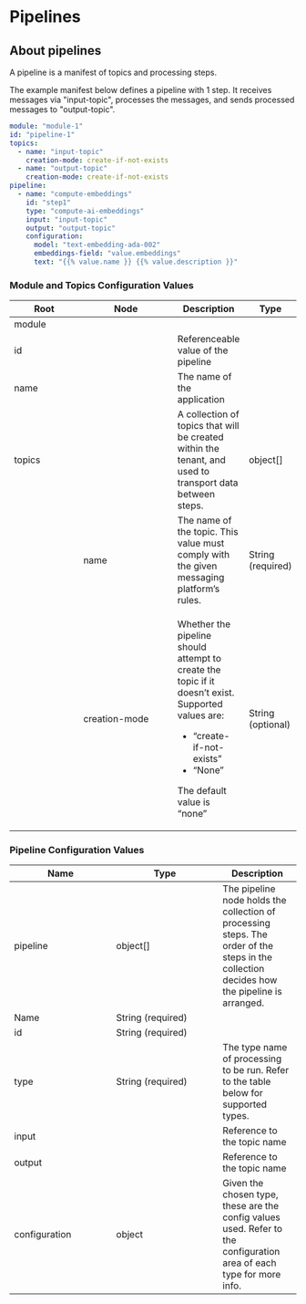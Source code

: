# Pipelines

## About pipelines

A pipeline is a manifest of topics and processing steps.

The example manifest below defines a pipeline with 1 step. It receives messages via "input-topic", processes the messages, and sends processed messages to "output-topic".&#x20;

```yaml
module: "module-1"
id: "pipeline-1"
topics:
  - name: "input-topic"
    creation-mode: create-if-not-exists
  - name: "output-topic"
    creation-mode: create-if-not-exists
pipeline:
  - name: "compute-embeddings"
    id: "step1"
    type: "compute-ai-embeddings"
    input: "input-topic"
    output: "output-topic"
    configuration:
      model: "text-embedding-ada-002"
      embeddings-field: "value.embeddings"
      text: "{{% value.name }} {{% value.description }}"

```

### Module and Topics Configuration Values

<table><thead><tr><th width="114.33333333333331">Root</th><th width="163">Node</th><th>Description</th><th data-hidden>Type</th></tr></thead><tbody><tr><td>module</td><td></td><td></td><td><br></td></tr><tr><td>id</td><td></td><td>Referenceable value of the pipeline</td><td><br></td></tr><tr><td>name</td><td></td><td>The name of the application</td><td><br></td></tr><tr><td>topics</td><td></td><td>A collection of topics that will be created within the tenant, and used to transport data between steps.</td><td>object[]</td></tr><tr><td><br></td><td>name</td><td>The name of the topic. This value must comply with the given messaging platform’s rules.</td><td>String (required)</td></tr><tr><td><br></td><td>creation-mode</td><td><p>Whether the pipeline should attempt to create the topic if it doesn’t exist. Supported values are:</p><ul><li>“create-if-not-exists”</li><li>“None”</li></ul><p>The default value is “none”</p></td><td>String (optional)</td></tr></tbody></table>

### Pipeline Configuration Values

<table><thead><tr><th width="163.33333333333331">Name</th><th width="171">Type</th><th>Description</th></tr></thead><tbody><tr><td>pipeline<br></td><td>object[]</td><td>The pipeline node holds the collection of processing steps. The order of the steps in the collection decides how the pipeline is arranged.</td></tr><tr><td>Name</td><td>String (required)</td><td></td></tr><tr><td>id</td><td>String (required)</td><td></td></tr><tr><td>type</td><td>String (required)</td><td>The type name of processing to be run. Refer to the table below for supported types.</td></tr><tr><td>input</td><td><br></td><td>Reference to the topic name</td></tr><tr><td>output</td><td><br></td><td>Reference to the topic name</td></tr><tr><td>configuration</td><td>object</td><td>Given the chosen type, these are the config values used. Refer to the configuration area of each type for more info.</td></tr></tbody></table>
